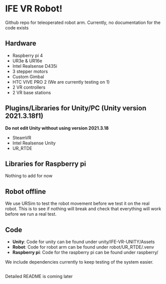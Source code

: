 # IFE VR Robot!
Github repo for teleoperated robot arm. Currently, no documentation for the code exists
## Hardware
- Raspberry pi 4
- UR3e & UR16e
- Intel Realsense D435i
- 3 stepper motors
- Custom Gimbal
- HTC VIVE PRO 2 (We are currently testing on 1)
- 2 VR controllers
- 2 VR base stations
## Plugins/Libraries for Unity/PC (Unity version 2021.3.18f1)
**Do not edit Unity without using version 2021.3.18**
- SteamVR
- Intel Realsense Unity
- UR_RTDE
## Libraries for Raspberry pi
Nothing to add for now
## Robot offline
We use URSim to test the robot movement before we test it on the real robot. This is to see if nothing will break and check that everything will work before we run a real test.
## Code
- **Unity**: Code for unity can be found under unity/IFE-VR-UNITY/Assets
- **Robot**: Code for robot arm can be found under robot/UR_RTDE/.venv
- **Raspberry pi**: Code for the raspberry pi can be found under raspberry/

We include dependencies currently to keep testing of the system easier.
##
Detailed README is coming later
